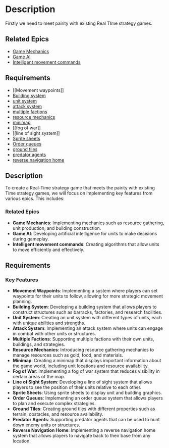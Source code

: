 # Description

Firstly we need to meet pairity with existing Real TIme strategy games. 
## Related Epics
- [Game Mechanics](Game%20Mechanics.md)
- [Game AI](Game%20AI.md)
- [Intelligent movement commands](Intelligent%20movement%20commands.md)
## Requirements

- [[Movement waypoints]]
- [Building system](Building%20system.md)
- [unit system](unit%20system.md)
- [attack system](attack%20system.md)
- [multiple factions](multiple%20factions.md)
- [resource mechanics](resource%20mechanics.md)
- [minimap](minimap.md)
- [[fog of war]]
- [[line of sight system]]
- [Sprite sheets](Sprite%20sheets.md)
- [Order queues](Order%20queues.md)
- [ground tiles](ground%20tiles.md)
- [predator agents](predator%20agents.md)
- [reverse navigation home](reverse%20navigation%20home.md)



## Description

To create a Real-Time strategy game that meets the pairity with existing Time strategy games, we will focus on implementing key features from various epics. This includes:

### Related Epics

*   **Game Mechanics**: Implementing mechanics such as resource gathering, unit production, and building construction.
*   **Game AI**: Developing artificial intelligence for units to make decisions during gameplay.
*   **Intelligent movement commands**: Creating algorithms that allow units to move efficiently and effectively.

## Requirements

### Key Features

*   **Movement Waypoints**: Implementing a system where players can set waypoints for their units to follow, allowing for more strategic movement planning.
*   **Building System**: Developing a building system that allows players to construct structures such as barracks, factories, and research facilities.
*   **Unit System**: Creating an unit system with different types of units, each with unique abilities and strengths.
*   **Attack System**: Implementing an attack system where units can engage in combat with other units or structures.
*   **Multiple Factions**: Supporting multiple factions with their own units, buildings, and strategies.
*   **Resource Mechanics**: Introducing resource gathering mechanics to manage resources such as gold, food, and materials.
*   **Minimap**: Creating a minimap that displays important information about the game world, including unit locations and resource availability.
*   **Fog of War**: Implementing a fog of war system that reduces visibility in certain areas of the map.
*   **Line of Sight System**: Developing a line of sight system that allows players to see the position of their units relative to each other.
*   **Sprite Sheets**: Using sprite sheets to display unit and building graphics.
*   **Order Queues**: Implementing an order queue system that allows players to plan and execute complex strategies.
*   **Ground Tiles**: Creating ground tiles with different properties such as terrain, obstacles, and resource availability.
*   **Predator Agents**: Supporting predator agents that can be used to hunt down enemy units or structures.
*   **Reverse Navigation Home**: Implementing a reverse navigation home system that allows players to navigate back to their base from any location.
